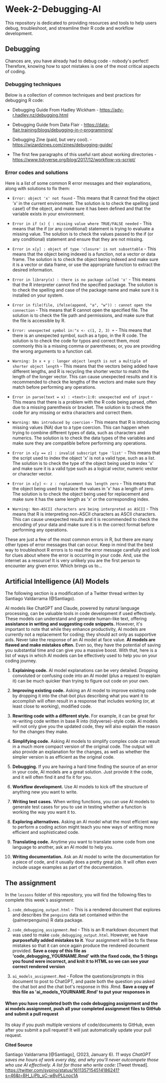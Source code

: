 # Week-2-Debugging-AI

This repository is dedicated to providing resources and tools to help users debug, troubleshoot, and streamline their R code and workflow development.

## Debugging

Chances are, you have already had to debug code - nobody's perfect! Therefore, knowing how to spot mistakes is one of the most critical aspects of coding.

### **Debugging techniques**

Below is a collection of common techniques and best practices for debugging R code:

-   Debugging Guide From Hadley Wickham - <https://adv-r.hadley.nz/debugging.html>

-   Debugging Guide from Data Flair - <https://data-flair.training/blogs/debugging-in-r-programming/>

-   Debugging Zine (paid, but very cool). - <https://wizardzines.com/zines/debugging-guide/>

-   The first few paragraphs of this useful rant about working directories - <https://www.tidyverse.org/blog/2017/12/workflow-vs-script/>

### **Error codes and solutions**

Here is a list of some common R error messages and their explanations, along with solutions to fix them:

-   `Error: object 'x' not found` - This means that R cannot find the object 'x' in the current environment. The solution is to check the spelling (and case!) of the object, and make sure it has been defined and that the variable exists in your environment.

-   `Error in if (x) { : missing value where TRUE/FALSE needed` - This means that the if (or any conditional) statement is trying to evaluate a missing value. The solution is to check the values passed to the if (or any conditional) statement and ensure that they are not missing.

-   `Error in x[y] : object of type 'closure' is not subsettable` - This means that the object being indexed is a function, not a vector or data frame. The solution is to check the object being indexed and make sure it is a vector or data frame, or use the appropriate function to extract the desired information.

-   `Error in library(x) : there is no package called 'x'` - This means that the R interpreter cannot find the specified package. The solution is to check the spelling and case of the package name and make sure it is installed on your system.

-   `Error in file(file, ifelse(append, "a", "w")) : cannot open the connection` - This means that R cannot open the specified file. The solution is to check the file path and permissions, and make sure that the file is accessible by R.

-   `Error: unexpected symbol in:"x <- c(1, 2, 3) +` - This means that there is an unexpected symbol, such as a typo, in the R code. The solution is to check the code for typos and correct them, most commonly this is a missing comma or parentheses; or, you are providing the wrong arguments to a function call.

-   `Warning: In x + y : longer object length is not a multiple of shorter object length` - This means that the vectors being added have different lengths, and R is recycling the shorter vector to match the length of the longer vector. This can cause unexpected results and it is recommended to check the lengths of the vectors and make sure they match before performing any operations.

-   `Error in parse(text = x) : <text>:1:0: unexpected end of input` - This means that there is a problem with the R code being parsed, often due to a missing parenthesis or bracket. The solution is to check the code for any missing or extra characters and correct them.

-   `Warning: NAs introduced by coercion` - This means that R is introducing missing values (NA) due to a type coercion. This can happen when trying to combine different types of data, such as characters and numerics. The solution is to check the data types of the variables and make sure they are compatible before performing any operations.

-   `Error in x[y == z] : invalid subscript type 'list'` - This means that the script used to index the object 'x' is not a valid type, such as a list. The solution is to check the type of the object being used to index 'x' and make sure it is a valid type such as a logical vector, numeric vector or character vector.

-   `Error in x[y] <- z : replacement has length zero` - This means that the object being used to replace the values in 'x' has a length of zero. The solution is to check the object being used for replacement and make sure it has the same length as 'x' or the corresponding index.

-   `Warning: Non-ASCII characters are being interpreted as ASCII` - This means that R is interpreting non-ASCII characters as ASCII characters. This can cause unexpected results and it is recommended to check the encoding of your data and make sure it is in the correct format before performing any operations.

These are just a few of the most common errors in R, but there are many other types of error messages that can occur. Keep in mind that the best way to troubleshoot R errors is to read the error message carefully and look for clues about where the error is occurring in your code. And, use the internet as a resource! It is very unlikely you are the first person to encounter any given error. Which brings us to...

## Artificial Intelligence (AI) Models

The following section is a modification of a Twitter thread written by Santiago Valdarrama (@Santiago).

AI models like ChatGPT and Claude, powered by natural language processing, can be valuable tools in code development if used effectively. These models can understand and generate human-like text, offering **assistance in writing and suggesting code snippets.** However, it's important to note that while they enhance productivity, AI models are currently not a replacement for coding; they should act only as supportive aids. Never take the response of an AI model at face value. **AI models are flawed and make mistakes often.** Even so, they have the potential of saving you substantial time and can give you a massive boost. With that, here is a list of ways in which AI models can be effectively used to help you on your coding journey.

1)  **Explaining code.** AI model explanations can be very detailed. Dropping convoluted or confusing code into an AI model (plus a request to explain it) can be much quicker than trying to figure out code on your own.

2)  **Improving existing code.** Asking an AI model to improve existing code by dropping it into the chat-bot plus describing what you want it to accomplish will often result in a response that includes working (or, at least close to working), modified code.

3)  **Rewriting code with a different style.** For example, it can be great for re-writing code written in base R into {tidyverse}-style code. AI models will not only give you the updated code, they will also explain the reason for the changes they make.

4)  **Simplifying code.** Asking AI models to simplify complex code can result in a much more compact version of the original code. The output will also provide an explanation for the changes, as well as whether the simpler version is as efficient as the original code.

5)  **Debugging.** If you are having a hard time finding the source of an error in your code, AI models are a great solution. Just provide it the code, and it will often find it and fix it for you.

6)  **Workflow development.** Use AI models to kick off the structure of anything new you want to write.

7)  **Writing test cases.** When writing functions, you can use AI models to generate test cases for you to use in testing whether a function is working the way you want it to.

8)  **Exploring alternatives.** Asking an AI model what the most efficient way to perform a coding action might teach you new ways of writing more efficient and sophisticated code.

9)  **Translating code.** Anytime you want to translate some code from one language to another, ask an AI model to help you.

10) **Writing documentation.** Ask an AI model to write the documentation for a piece of code, and it usually does a pretty great job. It will often even include usage examples as part of the documentation.

## The assignment

In the `lessons` folder of this repository, you will find the following files to complete this week's assignment:

1)  `code_debugging_output.html` - This is a rendered document that explores and describes the `penguins` data set contained within the {palmerpenguins} R data package.

2)  `code_debugging_assignment.Rmd` - This is an R markdown document that was used to make `code_debugging_output.html`. However, we have **purposefully added mistakes to it**. Your assignment will be to fix these mistakes so that it can once again produce the rendered document provided. **Save a copy of this file as 'code_debugging_YOURNAME.Rmd' with the fixed code, the 5 things you found were incorrect, and knit it to HTML so we can see your correct rendered version**

3)  `ai_models_assignment.Rmd` - Follow the questions/prompts in this document to post to ChatGPT, and paste both the question you asked the chat bot and the chat bot's response in this .Rmd. **Save a copy of this file as 'ai_models_YOURNAME.Rmd' to put your responses in**

#### When you have completed both the code debugging assignment and the ai models assignment, push all your completed assignment files to GitHub and submit a pull request
Its okay if you push multiple versions of code/documents to GitHub, even after you submit a pull request! It will just automatically update your pull request.



**Cited Source**

Santiago Valdarrama [@Santiago], (2023, January 6). *11 ways ChatGPT saves me hours of work every day, and why you'll never outcompete those who use AI effectively. A list for those who write code:* [Tweet thread]. <https://twitter.com/svpino/status/1611357154514186241?s=46&t=BH_LjPb_sC-wByPLLnoc1A>
